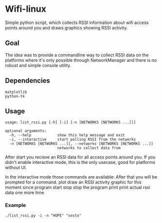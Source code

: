 # Wifi-linux
Simple python script, which collects RSSI information about wifi access points around you and draws graphics showing RSSI activity.

## Goal
The idea was to provide a commandline way to collect RSSI data on the platforms where it's only possible through NetworkManager
and there is no robust and simple console utility.

## Dependencies

```
matplotlib
python-tk
```

## Usage

```
usage: list_rssi.py [-h] [-i] [-n [NETWORKS [NETWORKS ...]]]

optional arguments:
  -h, --help            show this help message and exit
  -i, --interactive     start polling RSSI from the networks
  -n [NETWORKS [NETWORKS ...]], --networks [NETWORKS [NETWORKS ...]]
                        networks to collect data from
```

After start you recieve an RSSI data for all access points around you.
If you didn't enable interactive mode, this is the only usecase, good
for platforms without UI.

In the interactive mode those commands are available:
After that you will be prompted for a command.
    plot
        draw an RSSI activity graphic for this moment since program start
    stop
        stop the program
    print
        print actual rssi data one more time

### Example
    ./list_rssi.py -i -n "HOPE" "sesto"
